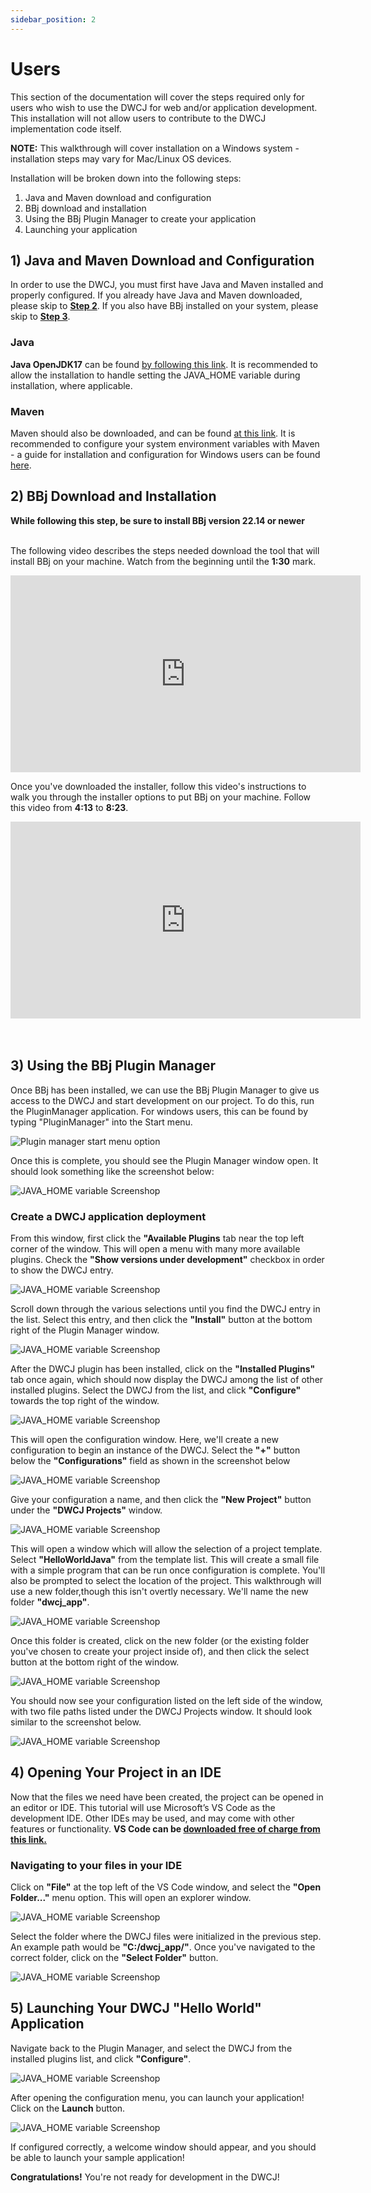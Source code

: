 ```yaml
---
sidebar_position: 2
---
```


# Users

This section of the documentation will cover the steps required only for 
users who wish to use the DWCJ for web and/or application development.
This installation will not allow users to contribute to the DWCJ implementation
code itself.
<br/>

**NOTE:** This walkthrough will cover installation on a Windows system - installation
steps may vary for Mac/Linux OS devices.
<br/>

Installation will be broken down into the following steps:


1. Java and Maven download and configuration
2. BBj download and installation
3. Using the BBj Plugin Manager to create your application
4. Launching your application


## 1) Java and Maven Download and Configuration
<!-- This section describes the installation process for Java and Maven, both of which
will be required for development of applications and the engine itself. If you already
have Java and Maven downloaded, please skip to [**Step 2**](#section2). If you also have BBj installed on your system, please skip to [**Step 3**](#section3).

### Download Java for OS:
Begin by installing Java on your computer. You’ll want to select the version that matches your OS. 
A list of versions can be found [by following this link](https://adoptium.net/temurin/releases/).

### Configure the Java Installation
After selecting the correct version, follow the installation instructions. Note that you’ll want to 
set the JAVA_HOME variable. On Windows, this can be done by selecting the “Will be installed on local hard drive” 
option for the “Set JAVA_HOME variable” option during installation.

![Java installation options](./_images/contributors/image1.jpg)

With this step completed, Java will be installed on your system.

<br/>

### Install Maven

Next we’ll install Maven in order to allow the creation of a .jar file from the changes made to the engine. 
Make sure you take note of the location in which you install Maven, as this path will be needed in the next step. 
Go to [this link and select the correct download for your OS](https://maven.apache.org/download.cgi).

<br/>

### Configure Environment Variables for Maven

After Maven has been installed, various environment variables will need to be set to ensure Maven is used 
properly. This guide will walk through how to do this in Windows. Start by searching “Environment” from 
the start menu and select **“Edit the system environment variables”**


![Windows start menu environment variables option](./_images/contributors/image2.jpg)


Once the System Properties window appears, select the **“Environment Variables”** button from the bottom right:

![Environment Variables button](./_images/contributors/image3.jpg)


This window will allow us to create two new user variables, and to edit the path system variable. Select the **“New”** button
in the top portion of the window. 

![New button to add environment variable](./_images/contributors/image4.jpg)

A window will pop up with two fields, one for a variable name, and one for a variable value. 
For the name, enter **“MAVEN_HOME”**, and for the value, enter the path you installed your Maven files at. 
An example path might be **“C:\apache-maven-3.8.6”**. Hit okay to confirm.

![Saving the variable name and value](./_images/contributors/image5.jpg)


To finish configuring environment variables, click on the **“Path”** entry in the **“System Variables"** section. 
Then, select the **“Edit”** option. This will bring up a dialog window with the various Paths your system will check.

![Editing the Path variable](./_images/contributors/image6.jpg)


This will open a dialog window which will allow you to add a path to the list. Select **“New”**, and add the path to your 
Maven binary (this should be in the folder you downloaded from the Maven website).

![Editing the Path variable](./_images/contributors/image7.jpg)

To confirm both of these steps have been completed, open your preferred command line tool, and enter the following command:
**java -–version && mvn–version**

This should display the versions of both Java and Maven installed on your computer if the above steps were successfully completed:

![Editing the Path variable](./_images/contributors/image8.jpg) -->

In order to use the DWCJ, you must first have Java and Maven installed and properly configured. If you already
have Java and Maven downloaded, please skip to [**Step 2**](#section2). If you also have 
BBj installed on your system, please skip to [**Step 3**](#section3).

### Java

<b>Java OpenJDK17</b> can be found [by following this link](https://adoptium.net/temurin/releases/). It is recommended 
to allow the installation to handle setting the JAVA_HOME variable during installation, where applicable.

### Maven

Maven should also be downloaded, and can be found [at this link](https://maven.apache.org/download.cgi). It is 
recommended to configure your system environment variables with Maven - a guide for installation and configuration 
for Windows users can be found [here](https://phoenixnap.com/kb/install-maven-windows).


<a name='section2'></a>

## 2) BBj Download and Installation

<b>While following this step, be sure to install BBj version 22.14 or newer </b><br/><br/>

The following video describes the steps needed download the tool that will install BBj on your machine. Watch from the beginning until the **1:30** mark. 

<iframe width="560" height="315" src="https://www.youtube.com/embed/Ovk8kznQfGs?end=90" title="YouTube video player" frameborder="0" allow="accelerometer; autoplay; clipboard-write; encrypted-media; gyroscope; picture-in-picture" allowfullscreen="allowfullscreen"></iframe>

Once you've downloaded the installer, follow this video's instructions to walk you through the installer options to put BBj on your machine. Follow this 
video from **4:13** to **8:23**.

<iframe width="560" height="315" src="https://www.youtube.com/embed/Ovk8kznQfGs?start=253&end=503" title="YouTube video player" frameborder="0" allow="accelerometer; autoplay; clipboard-write; encrypted-media; gyroscope; picture-in-picture" allowfullscreen="allowfullscreen"></iframe>

<br/>
<br/>
<br/>

<a name='section3'></a>

## 3) Using the BBj Plugin Manager

Once BBj has been installed, we can use the BBj Plugin Manager to give us
access to the DWCJ and start development on our project. To do this, run the
PluginManager application. For windows users, this can be found by typing
"PluginManager" into the Start menu.

![Plugin manager start menu option](./_images/users/pluginmanager.png)

<!-- Begin by navigating to the bbx folder you installed in the previous step. An 
example path would be **C:\bbx\plugins**. 

![JAVA_HOME variable Screenshop](./_images/users/i1.jpg)
<br/>

From here, navigate to and open the plugins folder.

![JAVA_HOME variable Screenshop](./_images/users/i2.jpg)
<br/>

In this folder, you should see a .bbj file named **"PluginManagerLauncher.bbj"**.
In order to launch this application, we'll need to tell the system which program
to launch it with. 

![JAVA_HOME variable Screenshop](./_images/users/i3.jpg)
<br/>

Double click on the file, at which point you'll be prompted to choose a program
to open the file. Select **"More apps**

![JAVA_HOME variable Screenshop](./_images/users/i4.jpg)
<br/>

Then select **Look for another app on this PC**, at which point we can navigate
to the correct folder and select BBj, which will allow us to run the 
Plugin Manager

![JAVA_HOME variable Screenshop](./_images/users/i5.jpg)
<br/>

Navigate to the bbx folder you created during BBj installation, and open the
bin folder, where you should find the BBj application. A sample path will 
look something like **"C:/bbx/bin"**. Select the BBj application, which
will open the Plugin Manager.

![JAVA_HOME variable Screenshop](./_images/users/i6.jpg)
<br/> -->



Once this is complete, you should see the Plugin Manager window open. It 
should look something like the screenshot below:

![JAVA_HOME variable Screenshop](./_images/users/i7.jpg)
<br/>

### Create a DWCJ application deployment

From this window, first click the **"Available Plugins** tab near the 
top left corner of the window. This will open a menu with many more available
plugins. Check the **"Show versions under development"** checkbox in order to
show the DWCJ entry.

![JAVA_HOME variable Screenshop](./_images/users/i8.jpg)
<br/>

Scroll down through the various selections until you find the DWCJ entry in
the list. Select this entry, and then click the **"Install"** button at the
bottom right of the Plugin Manager window.

![JAVA_HOME variable Screenshop](./_images/users/i9.jpg)
<br/>

After the DWCJ plugin has been installed, click on the **"Installed Plugins"**
tab once again, which should now display the DWCJ among the list of other 
installed plugins. Select the DWCJ from the list, and click **"Configure"**
towards the top right of the window.

![JAVA_HOME variable Screenshop](./_images/users/i10.jpg)
<br/>

This will open the configuration window. Here, we'll create a new configuration
to begin an instance of the DWCJ. Select the **"+"** button below the 
**"Configurations"** field as shown in the screenshot below

![JAVA_HOME variable Screenshop](./_images/users/i11.jpg)
<br/>

Give your configuration a name, and then click the **"New Project"** button
under the **"DWCJ Projects"** window.

![JAVA_HOME variable Screenshop](./_images/users/i12.jpg)
<br/>

This will open a window which will allow the selection of a project template.
Select **"HelloWorldJava"** from the template list. This will create a small file with
a simple program that can be run once configuration is complete.
You'll also be prompted to select the location of the project. This walkthrough will use 
a new folder,though this isn't overtly necessary. We'll name the new folder **"dwcj_app"**.

![JAVA_HOME variable Screenshop](./_images/users/i13.jpg)
<br/>

Once this folder is created, click on the new folder (or the existing folder
you've chosen to create your project inside of), and then click the select
button at the bottom right of the window.

![JAVA_HOME variable Screenshop](./_images/users/i14.jpg)
<br/>

You should now see your configuration listed on the left side of the window,
with two file paths listed under the DWCJ Projects window. It should look
similar to the screenshot below.

![JAVA_HOME variable Screenshop](./_images/users/i15.jpg)
<br/>

## 4) Opening Your Project in an IDE

Now that the files we need have been created, the project can be opened in 
an editor or IDE. This tutorial will use Microsoft’s VS Code as the development IDE. 
Other IDEs may be used, and may come with other features or functionality. **VS Code can be [downloaded free of charge from this link.](https://code.visualstudio.com/Download)**

### Navigating to your files in your IDE

Click on **"File"** at the top left of the VS Code window, and select the
**"Open Folder..."** menu option. This will open an explorer window.

![JAVA_HOME variable Screenshop](./_images/users/i16.jpg)
<br/>

Select the folder where the DWCJ files were initialized in the previous step.
An example path would be **"C:/dwcj_app/"**. Once you've navigated to the
correct folder, click on the **"Select Folder"** button.

![JAVA_HOME variable Screenshop](./_images/users/i17.jpg)
<br/>


## 5) Launching Your DWCJ "Hello World" Application

Navigate back to the Plugin Manager, and select the DWCJ from the installed
plugins list, and click **"Configure"**. 

![JAVA_HOME variable Screenshop](./_images/users/i20.jpg)
<br/>

After opening the configuration menu, you can launch your application! Click on
the **Launch** button.

![JAVA_HOME variable Screenshop](./_images/users/i21.jpg)
<br/>

If configured correctly, a welcome window should appear, and you should be able
to launch your sample application!

**Congratulations!** You're not ready for development in the DWCJ!